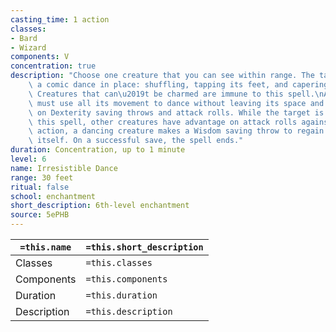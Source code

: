 ```yaml
---
casting_time: 1 action
classes:
- Bard
- Wizard
components: V
concentration: true
description: "Choose one creature that you can see within range. The target begins\
    \ a comic dance in place: shuffling, tapping its feet, and capering for the duration.\
    \ Creatures that can\u2019t be charmed are immune to this spell.\nA dancing creature\
    \ must use all its movement to dance without leaving its space and has disadvantage\
    \ on Dexterity saving throws and attack rolls. While the target is affected by\
    \ this spell, other creatures have advantage on attack rolls against it. As an\
    \ action, a dancing creature makes a Wisdom saving throw to regain control of\
    \ itself. On a successful save, the spell ends."
duration: Concentration, up to 1 minute
level: 6
name: Irresistible Dance
range: 30 feet
ritual: false
school: enchantment
short_description: 6th-level enchantment
source: 5ePHB
---
```


| `=this.name` | `=this.short_description` |
| ------------ | ------------------------- |
| Classes      | `=this.classes`           |
| Components   | `=this.components`        |
| Duration     | `=this.duration`          |
| Description  | `=this.description`       |